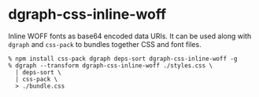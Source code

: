 # dgraph-css-inline-woff

Inline WOFF fonts as base64 encoded data URIs. It can be used along with
`dgraph` and `css-pack` to bundles together CSS and font files.

    % npm install css-pack dgraph deps-sort dgraph-css-inline-woff -g
    % dgraph --transform dgraph-css-inline-woff ./styles.css \
      | deps-sort \
      | css-pack \
      > ./bundle.css
